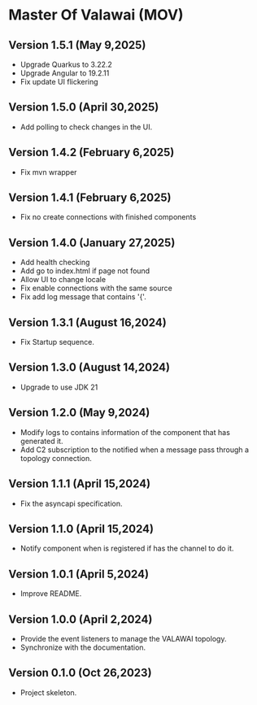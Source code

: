# Master Of Valawai (MOV)

## Version 1.5.1 (May 9,2025)

 - Upgrade Quarkus to 3.22.2
 - Upgrade Angular to 19.2.11
 - Fix update UI flickering


## Version 1.5.0 (April 30,2025)

 - Add polling to check changes in the UI.
 

## Version 1.4.2 (February 6,2025)

 - Fix mvn wrapper
 
 
## Version 1.4.1 (February 6,2025)

 - Fix no create connections with finished components
 
 
## Version 1.4.0 (January 27,2025)

 - Add health checking
 - Add go to index.html if page not found
 - Allow UI to change locale
 - Fix enable connections with the same source
 - Fix add log message that contains '{'.


## Version 1.3.1 (August 16,2024)

 - Fix Startup sequence.


## Version 1.3.0 (August 14,2024)

 - Upgrade to use JDK 21


## Version 1.2.0 (May 9,2024)

 - Modify logs to contains information of the component that has generated it.
 - Add C2 subscription to the notified when a message pass through
  a topology connection.


## Version 1.1.1 (April 15,2024)

 - Fix the asyncapi specification.


## Version 1.1.0 (April 15,2024)

 - Notify component when is registered if has the channel to do it.
 

## Version 1.0.1 (April 5,2024)

 - Improve README.
 

## Version 1.0.0 (April 2,2024)

 - Provide the event listeners to manage the VALAWAI topology.
 - Synchronize with the documentation.


## Version 0.1.0 (Oct 26,2023)

 - Project skeleton.
